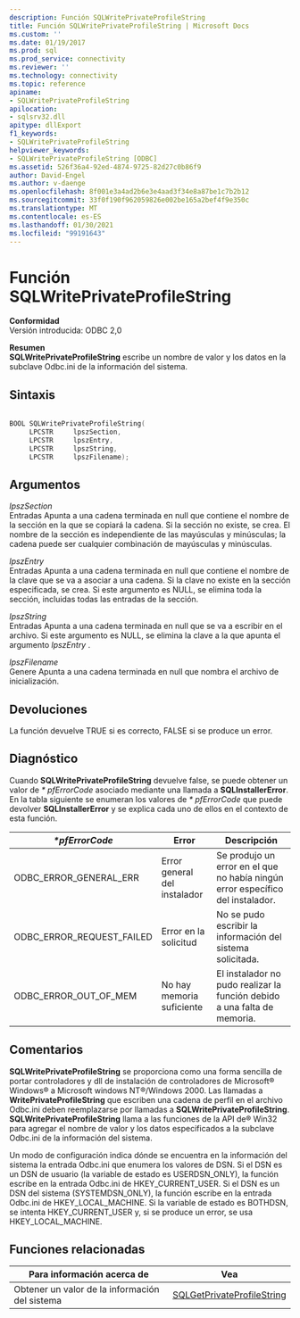 ```yaml
---
description: Función SQLWritePrivateProfileString
title: Función SQLWritePrivateProfileString | Microsoft Docs
ms.custom: ''
ms.date: 01/19/2017
ms.prod: sql
ms.prod_service: connectivity
ms.reviewer: ''
ms.technology: connectivity
ms.topic: reference
apiname:
- SQLWritePrivateProfileString
apilocation:
- sqlsrv32.dll
apitype: dllExport
f1_keywords:
- SQLWritePrivateProfileString
helpviewer_keywords:
- SQLWritePrivateProfileString [ODBC]
ms.assetid: 526f36a4-92ed-4874-9725-82d27c0b86f9
author: David-Engel
ms.author: v-daenge
ms.openlocfilehash: 8f001e3a4ad2b6e3e4aad3f34e8a87be1c7b2b12
ms.sourcegitcommit: 33f0f190f962059826e002be165a2bef4f9e350c
ms.translationtype: MT
ms.contentlocale: es-ES
ms.lasthandoff: 01/30/2021
ms.locfileid: "99191643"
---
```

# <a name="sqlwriteprivateprofilestring-function"></a>Función SQLWritePrivateProfileString
**Conformidad**  
 Versión introducida: ODBC 2,0  
  
 **Resumen**  
 **SQLWritePrivateProfileString** escribe un nombre de valor y los datos en la subclave Odbc.ini de la información del sistema.  
  
## <a name="syntax"></a>Sintaxis  
  
```cpp  
  
BOOL SQLWritePrivateProfileString(  
     LPCSTR     lpszSection,  
     LPCSTR     lpszEntry,  
     LPCSTR     lpszString,  
     LPCSTR     lpszFilename);  
```  
  
## <a name="arguments"></a>Argumentos  
 *lpszSection*  
 Entradas Apunta a una cadena terminada en null que contiene el nombre de la sección en la que se copiará la cadena. Si la sección no existe, se crea. El nombre de la sección es independiente de las mayúsculas y minúsculas; la cadena puede ser cualquier combinación de mayúsculas y minúsculas.  
  
 *lpszEntry*  
 Entradas Apunta a una cadena terminada en null que contiene el nombre de la clave que se va a asociar a una cadena. Si la clave no existe en la sección especificada, se crea. Si este argumento es NULL, se elimina toda la sección, incluidas todas las entradas de la sección.  
  
 *lpszString*  
 Entradas Apunta a una cadena terminada en null que se va a escribir en el archivo. Si este argumento es NULL, se elimina la clave a la que apunta el argumento *lpszEntry* .  
  
 *lpszFilename*  
 Genere Apunta a una cadena terminada en null que nombra el archivo de inicialización.  
  
## <a name="returns"></a>Devoluciones  
 La función devuelve TRUE si es correcto, FALSE si se produce un error.  
  
## <a name="diagnostics"></a>Diagnóstico  
 Cuando **SQLWritePrivateProfileString** devuelve false, se puede obtener un valor de *\* pfErrorCode* asociado mediante una llamada a **SQLInstallerError**. En la tabla siguiente se enumeran los valores de *\* pfErrorCode* que puede devolver **SQLInstallerError** y se explica cada uno de ellos en el contexto de esta función.  
  
|*\*pfErrorCode*|Error|Descripción|  
|---------------------|-----------|-----------------|  
|ODBC_ERROR_GENERAL_ERR|Error general del instalador|Se produjo un error en el que no había ningún error específico del instalador.|  
|ODBC_ERROR_REQUEST_FAILED|Error en la solicitud|No se pudo escribir la información del sistema solicitada.|  
|ODBC_ERROR_OUT_OF_MEM|No hay memoria suficiente|El instalador no pudo realizar la función debido a una falta de memoria.|  
  
## <a name="comments"></a>Comentarios  
 **SQLWritePrivateProfileString** se proporciona como una forma sencilla de portar controladores y dll de instalación de controladores de Microsoft® Windows® a Microsoft windows NT®/Windows 2000. Las llamadas a **WritePrivateProfileString** que escriben una cadena de perfil en el archivo Odbc.ini deben reemplazarse por llamadas a **SQLWritePrivateProfileString**. **SQLWritePrivateProfileString** llama a las funciones de la API de® Win32 para agregar el nombre de valor y los datos especificados a la subclave Odbc.ini de la información del sistema.  
  
 Un modo de configuración indica dónde se encuentra en la información del sistema la entrada Odbc.ini que enumera los valores de DSN. Si el DSN es un DSN de usuario (la variable de estado es USERDSN_ONLY), la función escribe en la entrada Odbc.ini de HKEY_CURRENT_USER. Si el DSN es un DSN del sistema (SYSTEMDSN_ONLY), la función escribe en la entrada Odbc.ini de HKEY_LOCAL_MACHINE. Si la variable de estado es BOTHDSN, se intenta HKEY_CURRENT_USER y, si se produce un error, se usa HKEY_LOCAL_MACHINE.  
  
## <a name="related-functions"></a>Funciones relacionadas  
  
|Para información acerca de|Vea|  
|---------------------------|---------|  
|Obtener un valor de la información del sistema|[SQLGetPrivateProfileString](../../../odbc/reference/syntax/sqlgetprivateprofilestring-function.md)|
